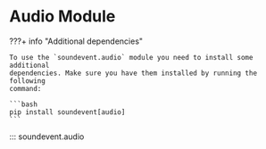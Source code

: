 # Audio Module

???+ info "Additional dependencies"

    To use the `soundevent.audio` module you need to install some additional
    dependencies. Make sure you have them installed by running the following
    command:

    ```bash
    pip install soundevent[audio]
    ```

::: soundevent.audio
